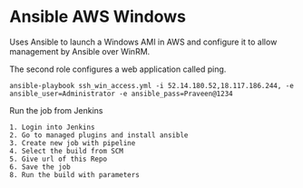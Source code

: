 Ansible AWS Windows
===================

Uses Ansible to launch a Windows AMI in AWS and configure it to allow
management by Ansible over WinRM.

The second role configures a web application called ping.

```
ansible-playbook ssh_win_access.yml -i 52.14.180.52,18.117.186.244, -e ansible_user=Administrator -e ansible_pass=Praveen@1234
```

Run the job from Jenkins 
```
1. Login into Jenkins
2. Go to managed plugins and install ansible
3. Create new job with pipeline 
4. Select the build from SCM
5. Give url of this Repo
6. Save the job
8. Run the build with parameters
```
